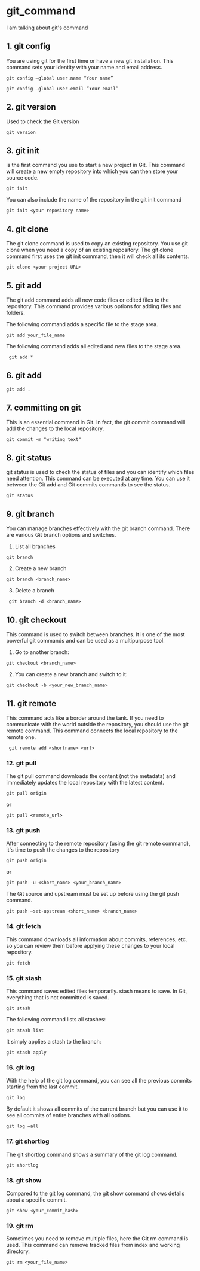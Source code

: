 # git_command
I am talking about git's command

## 1. git config

You are using git for the first time or have a new git installation. This command sets your identity with your name and email address.
```
git config –global user.name “Your name”

```
```
git config –global user.email “Your email”

```

## 2. git version

Used to check the Git version
```
git version

```

## 3. git init

is the first command you use to start a new project in Git. This command will create a new empty repository into which you can then store your source code.
```
git init

```
You can also include the name of the repository in the git init command
```
git init <your repository name>

```
## 4. git clone

The git clone command is used to copy an existing repository.
You use git clone when you need a copy of an existing repository. The git clone command first uses the git init command, then it will check all its contents.
```
git clone <your project URL>

```
## 5. git add

The git add command adds all new code files or edited files to the repository. This command provides various options for adding files and folders.

The following command adds a specific file to the stage area.
```
git add your_file_name

```
The following command adds all edited and new files to the stage area.
```
 git add *

 ```

## 6. git add

```
git add . 

```

## 7. committing on git

This is an essential command in Git. In fact, the git commit command will add the changes to the local repository.
```
git commit -m "writing text"

```
## 8. git status

git status is used to check the status of files and you can identify which files need attention. This command can be executed at any time.
You can use it between the Git add and Git commits commands to see the status.
```
git status

```
## 9. git branch

You can manage branches effectively with the git branch command. There are various Git branch options and switches.


1. List all branches
```
git branch
```

2. Create a new branch
```
git branch <branch_name>
```
3. Delete a branch

```
 git branch -d <branch_name>
```
## 10. git checkout

This command is used to switch between branches. It is one of the most powerful git commands and can be used as a multipurpose tool.

1. Go to another branch:
```
git checkout <branch_name>
```
2. You can create a new branch and switch to it:
```
git checkout -b <your_new_branch_name>
```

## 11. git remote

This command acts like a border around the tank. If you need to communicate with the world outside the repository, you should use the git remote command. This command connects the local repository to the remote one.

```
 git remote add <shortname> <url>
```

### 12. git pull

The git pull command downloads the content (not the metadata) and immediately updates the local repository with the latest content.

```
git pull origin
```
or
```
git pull <remote_url>
```

### 13. git push
After connecting to the remote repository (using the git remote command), it's time to push the changes to the repository
```
git push origin
```
or
```
git push -u <short_name> <your_branch_name>
```

The Git source and upstream must be set up before using the git push command.
```
git push –set-upstream <short_name> <branch_name>
```

### 14. git fetch

This command downloads all information about commits, references, etc. so you can review them before applying these changes to your local repository.

```
git fetch
```
### 15. git stash

This command saves edited files temporarily. stash means to save. In Git, everything that is not committed is saved.

```
git stash
```

The following command lists all stashes:

```
git stash list
```
It simply applies a stash to the branch:

```
git stash apply
 ```

 ### 16. git log

 With the help of the git log command, you can see all the previous commits starting from the last commit.

 ```
git log
 ```
 By default it shows all commits of the current branch but you can use it to see all commits of entire branches with all options.


 ```
git log –all
 ```

### 17. git shortlog

The git shortlog command shows a summary of the git log command.

```
git shortlog
```

### 18. git show

Compared to the git log command, the git show command shows details about a specific commit.
```
git show <your_commit_hash>
```

### 19. git rm

Sometimes you need to remove multiple files, here the Git rm command is used.
This command can remove tracked files from index and working directory.

```
git rm <your_file_name>
```